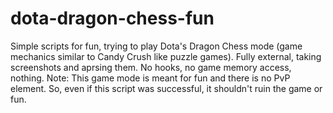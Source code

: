 # dota-dragon-chess-fun

Simple scripts for fun, trying to play Dota's Dragon Chess mode (game mechanics similar to Candy Crush like puzzle games).
Fully external, taking screenshots and aprsing them. No hooks, no game memory access, nothing.
Note: This game mode is meant for fun and there is no PvP element. So, even if this script was successful, it shouldn't ruin the game or fun.

